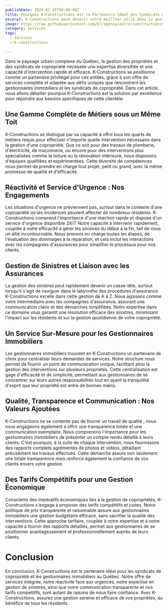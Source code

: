 ```yaml
---
publishDate: 2024-02-26T00:00:00Z
title: Pourquoi K-Constructions est le Partenaire Idéal des Syndicats de Copropriété au Québec
excerpt: K-Constructions peut devenir votre meilleur allié dans la gestion de votre syndicat de copropriété au québec, laissez nous vous expliquer pourquoi.
image: https://raw.githubusercontent.com/Elragency/astro-construction/main/src/assets/images/BLOG/serv.webp
category: Services
tags:
  - services
  - K-constructions

---
```


Dans le paysage urbain complexe du Québec, la gestion des propriétés et des syndicats de copropriété nécessite une expertise diversifiée et une capacité d'intervention rapide et efficace. K-Constructions se positionne comme un partenaire privilégié pour ces entités, grâce à son offre de services complète et adaptée aux défis uniques que rencontrent les gestionnaires immobiliers et les syndicats de copropriété. Dans cet article, nous allons détailler pourquoi K-Constructions est la solution par excellence pour répondre aux besoins spécifiques de cette clientèle.


## Une Gamme Complète de Métiers sous un Même Toit
K-Constructions se distingue par sa capacité à offrir tous les quarts de métiers requis pour effectuer n'importe quelle intervention nécessaire dans la gestion d'une copropriété. Que ce soit pour des travaux de plomberie, d'électricité, de maçonnerie, ou encore pour des interventions plus spécialisées comme la toiture ou la rénovation intérieure, nous disposons d'équipes qualifiées et expérimentées. Cette diversité de compétences nous permet de prendre en charge tout projet, petit ou grand, avec la même promesse de qualité et d'efficacité.

## Réactivité et Service d'Urgence : Nos Engagements
Les situations d'urgence ne préviennent pas, surtout dans le contexte d'une copropriété où les incidences peuvent affecter de nombreux résidents. K-Constructions comprend l'importance d'une réaction rapide et dispose d'un service d'urgence disponible 24/7. Notre capacité à intervenir rapidement, couplée à notre efficacité à gérer les sinistres du début à la fin, fait de nous un allié incontournable. Nous prenons en charge toutes les étapes, de l'évaluation des dommages à la réparation, et cela inclut les interactions avec les compagnies d'assurances pour simplifier le processus pour nos clients.

## Gestion de Sinistres et Liaison avec les Assurances
La gestion des sinistres peut rapidement devenir un casse-tête, surtout lorsqu'il s'agit de naviguer dans le labyrinthe des procédures d'assurance. K-Constructions excelle dans cette gestion de A à Z. Nous agissons comme votre intermédiaire avec les compagnies d'assurance, assurant une communication claire et des démarches simplifiées. Notre expertise dans ce domaine vous garantit une résolution efficace des sinistres, minimisant l'impact sur les résidents et sur la gestion quotidienne de votre copropriété.

## Un Service Sur-Mesure pour les Gestionnaires Immobiliers
Les gestionnaires immobiliers trouvent en K-Constructions un partenaire de choix pour centraliser leurs demandes de services. Notre structure nous permet de fournir un point de communication unique, facilitant ainsi la gestion des interventions sur plusieurs propriétés. Cette centralisation est gage d'efficacité et de simplicité, permettant aux gestionnaires de se concentrer sur leurs autres responsabilités tout en ayant la tranquillité d'esprit que leur propriété est entre de bonnes mains.

## Qualité, Transparence et Communication : Nos Valeurs Ajoutées
K-Constructions ne se contente pas de fournir un travail de qualité ; nous nous engageons également à offrir une transparence totale et une communication exemplaire. Nous comprenons l'importance pour les gestionnaires immobiliers de présenter un compte rendu détaillé à leurs clients. C'est pourquoi, à la suite de chaque intervention, nous fournissons des rapports complets agrémentés de photos et vidéos, détaillant précisément les travaux effectués. Cette démarche assure non seulement une totale transparence mais renforce également la confiance de vos clients envers votre gestion.

## Des Tarifs Compétitifs pour une Gestion Économique
Conscients des impératifs économiques liés à la gestion de copropriétés, K-Constructions s'engage à proposer des tarifs compétitifs et justes. Notre politique de prix transparente et raisonnable assure aux gestionnaires immobiliers une gestion budgétaire efficace, sans sacrifier la qualité des interventions. Cette approche tarifaire, couplée à notre expertise et à notre capacité à fournir des rapports détaillés, permet aux gestionnaires de se positionner avantageusement et professionnellement auprès de leurs clients.

# Conclusion
En conclusion, K-Constructions est le partenaire idéal pour les syndicats de copropriété et les gestionnaires immobiliers au Québec. Notre offre de services intégrée, notre réactivité face aux urgences, notre expertise en gestion de sinistres, ainsi que notre communication transparente et nos tarifs compétitifs, sont autant de raisons de nous faire confiance. Avec K-Constructions, assurez une gestion sereine et efficace de vos propriétés, au bénéfice de tous les résidents.